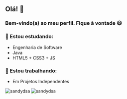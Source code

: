 ## Olá! 👋
### Bem-vindo(a) ao meu perfil. Fique à vontade 😄

### 🌱 Estou estudando: 
- Engenharia de Software
- Java
- HTML5 + CSS3 + JS

### 🔭 Estou trabalhando: 
- Em Projetos Independentes

<p>
  <img align="center" src="https://github-readme-stats.vercel.app/api?username=sandydsa&show_icons=true&locale=pt-br" alt="sandydsa" />
  <img align="left" src="https://github-readme-stats.vercel.app/api/top-langs?username=sandydsa&show_icons=true&locale=pt-br&layout=compact" alt="sandydsa" />
</p>
